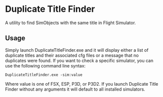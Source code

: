 Duplicate Title Finder
====================

A utility to find SimObjects with the same title in Flight Simulator.

Usage
---

Simply launch DuplicateTitleFinder.exe and it will display either a list of duplicate titles and their associated cfg files or a message that no duplicates were found.  If you want to check a specific simulator, you can use the following command line syntax:

    DuplicateTitleFinder.exe -sim:value

Where value is one of FSX, ESP, P3D, or P3D2.  If you launch Duplicate Title Finder without any arguments it will default to all installed simulators.
